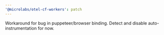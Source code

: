 ```yaml
---
'@microlabs/otel-cf-workers': patch
---
```


Workaround for bug in puppeteer/browser binding. Detect and disable auto-instrumentation for now.
